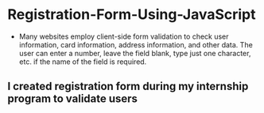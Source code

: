 # Registration-Form-Using-JavaScript
- Many websites employ client-side form validation to check user information, card information, address information, and other data. The user can enter a number, leave the field blank, type just one character, etc. if the name of the field is required.


## I created registration form during my internship program to validate users
